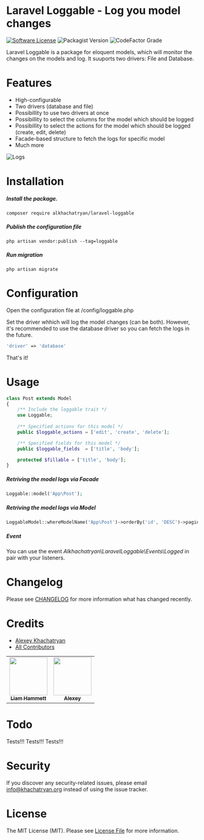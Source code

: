 # Laravel Loggable - Log you model changes

[![Software License](https://img.shields.io/badge/license-MIT-brightgreen.svg?style=flat-square)](LICENSE.md)
![Packagist Version](https://img.shields.io/packagist/v/alkhachatryan/laravel-loggable)
![CodeFactor Grade](https://img.shields.io/codefactor/grade/github/alkhachatryan/laravel-loggable)

Laravel Loggable is a package for eloquent models, which will monitor the changes on the models and log.
It suuports two drivers: File and Database.

# Features
- High-configurable
- Two drivers (database and file)
- Possibillity to use two drivers at once
- Possibillity to select the columns for the model which should be logged
- Possibillity to select the actions for the model which should be logged (create, edit, delete)
- Facade-based structure to fetch the logs for specific model
- Much more

![Logs](https://raw.githubusercontent.com/alkhachatryan/laravel-loggable/master/photo.jpg)

# Installation
##### Install the package.
`composer require alkhachatryan/laravel-loggable`

##### Publish the configuration file
`php artisan vendor:publish --tag=loggable`

##### Run migration
`php artisan migrate`

# Configuration
Open the configuration file at /config/loggable.php

Set the driver whhich will log the model changes (can be both).
However, it's recommended to use the database driver so you can fetch the logs in the future.
```php 
'driver' => 'database' 
```


That's it!

# Usage
```php 
class Post extends Model
{
    /** Include the loggable trait */
    use Loggable;
    
    /** Specified actions for this model */
    public $loggable_actions = ['edit', 'create', 'delete'];

    /** Specified fields for this model */
    public $loggable_fields  = ['title', 'body'];

    protected $fillable = ['title', 'body'];
}
```

##### Retriving the model logs via Facade
```php
Loggable::model('App\Post');
```
##### Retriving the model logs via Model
```php
LoggableModel::whereModelName('App\Post')->orderBy('id', 'DESC')->paginate(10);
```

##### Event
You can use the event *Alkhachatryan\LaravelLoggable\Events\Logged* in pair with your listeners.

# Changelog
Please see [CHANGELOG](CHANGELOG.md) for more information what has changed recently.

# Credits

- [Alexey Khachatryan](https://github.com/alkhachatryan)
- [All Contributors](https://github.com/alkhachatryan/laravel-loggable/contributors)
<!-- ALL-CONTRIBUTORS-LIST:START -->
<!-- prettier-ignore-start -->
<!-- markdownlint-disable -->
<table>
  <tr>
    <td align="center"><a href="https://liamhammett.com"><img src="https://avatars0.githubusercontent.com/u/4326337?v=4" width="100px;" alt=""/><br /><sub><b>Liam Hammett</b></sub></a></td>
    <td align="center"><a href="https://khachatryan.org/"><img src="https://avatars1.githubusercontent.com/u/22774727?v=4" width="100px;" alt=""/><br /><sub><b>Alexey</b></sub></a></td>
  </tr>
</table>

<!-- markdownlint-enable -->
<!-- prettier-ignore-end -->
<!-- ALL-CONTRIBUTORS-LIST:END -->
# Todo
Tests!!! Tests!!! Tests!!!

# Security
If you discover any security-related issues, please email info@khachatryan.org instead of using the issue tracker.

# License
The MIT License (MIT). Please see [License File](/LICENSE.md) for more information.
